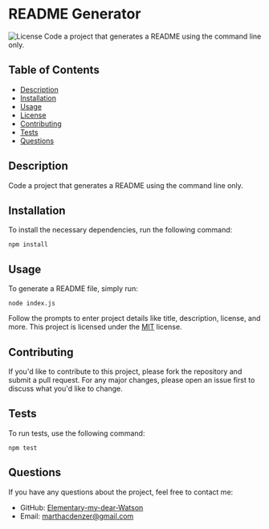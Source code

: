 # README Generator
![License](https://img.shields.io/badge/License-MIT-blue.svg)
Code a project that generates a README using the command line only.
## Table of Contents
- [Description](#description)
- [Installation](#installation)
- [Usage](#usage)
- [License](#license)
- [Contributing](#contributing)
- [Tests](#tests)
- [Questions](#questions)
## Description
Code a project that generates a README using the command line only.
## Installation
To install the necessary dependencies, run the following command:
```
npm install
```
## Usage
To generate a README file, simply run:
```
node index.js
```
Follow the prompts to enter project details like title, description, license, and more.
This project is licensed under the [MIT](https://opensource.org/licenses/MIT) license.
## Contributing
If you'd like to contribute to this project, please fork the repository and submit a pull request. For any major changes, please open an issue first to discuss what you'd like to change.
## Tests
To run tests, use the following command:
```
npm test
```
## Questions
If you have any questions about the project, feel free to contact me:
- GitHub: [Elementary-my-dear-Watson](https://github.com/Elementary-my-dear-Watson)
- Email: marthacdenzer@gmail.com
